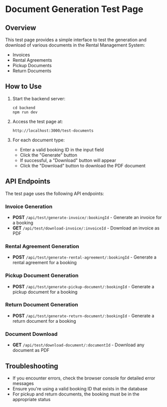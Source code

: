 # Document Generation Test Page

## Overview
This test page provides a simple interface to test the generation and download of various documents in the Rental Management System:
- Invoices
- Rental Agreements
- Pickup Documents
- Return Documents

## How to Use

1. Start the backend server:
   ```
   cd backend
   npm run dev
   ```

2. Access the test page at:
   ```
   http://localhost:3000/test-documents
   ```

3. For each document type:
   - Enter a valid booking ID in the input field
   - Click the "Generate" button
   - If successful, a "Download" button will appear
   - Click the "Download" button to download the PDF document

## API Endpoints

The test page uses the following API endpoints:

### Invoice Generation
- **POST** `/api/test/generate-invoice/:bookingId` - Generate an invoice for a booking
- **GET** `/api/test/download-invoice/:invoiceId` - Download an invoice as PDF

### Rental Agreement Generation
- **POST** `/api/test/generate-rental-agreement/:bookingId` - Generate a rental agreement for a booking

### Pickup Document Generation
- **POST** `/api/test/generate-pickup-document/:bookingId` - Generate a pickup document for a booking

### Return Document Generation
- **POST** `/api/test/generate-return-document/:bookingId` - Generate a return document for a booking

### Document Download
- **GET** `/api/test/download-document/:documentId` - Download any document as PDF

## Troubleshooting

- If you encounter errors, check the browser console for detailed error messages
- Ensure you're using a valid booking ID that exists in the database
- For pickup and return documents, the booking must be in the appropriate status